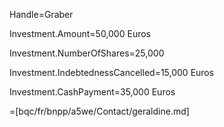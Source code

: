 Handle=Graber

Investment.Amount=50,000 Euros

Investment.NumberOfShares=25,000

Investment.IndebtednessCancelled=15,000 Euros

Investment.CashPayment=35,000 Euros

=[bqc/fr/bnpp/a5we/Contact/geraldine.md]

